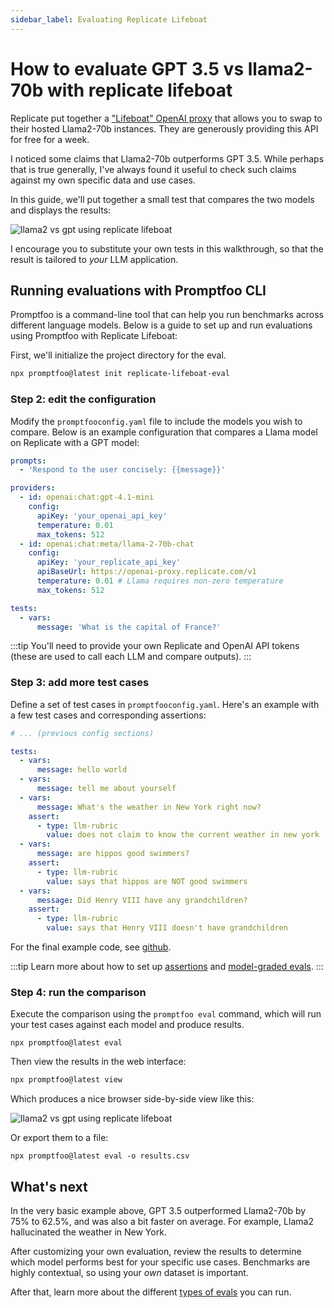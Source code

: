 ```yaml
---
sidebar_label: Evaluating Replicate Lifeboat
---
```


# How to evaluate GPT 3.5 vs llama2-70b with replicate lifeboat

Replicate put together a ["Lifeboat" OpenAI proxy](https://lifeboat.replicate.dev/) that allows you to swap to their hosted Llama2-70b instances. They are generously providing this API for free for a week.

I noticed some claims that Llama2-70b outperforms GPT 3.5. While perhaps that is true generally, I've always found it useful to check such claims against my own specific data and use cases.

In this guide, we'll put together a small test that compares the two models and displays the results:

![llama2 vs gpt using replicate lifeboat](/img/docs/replicate-lifeboat-comparison.png)

I encourage you to substitute your own tests in this walkthrough, so that the result is tailored to _your_ LLM application.

## Running evaluations with Promptfoo CLI

Promptfoo is a command-line tool that can help you run benchmarks across different language models. Below is a guide to set up and run evaluations using Promptfoo with Replicate Lifeboat:

First, we'll initialize the project directory for the eval.

```sh
npx promptfoo@latest init replicate-lifeboat-eval
```

### Step 2: edit the configuration

Modify the `promptfooconfig.yaml` file to include the models you wish to compare. Below is an example configuration that compares a Llama model on Replicate with a GPT model:

```yaml title="promptfooconfig.yaml"
prompts:
  - 'Respond to the user concisely: {{message}}'

providers:
  - id: openai:chat:gpt-4.1-mini
    config:
      apiKey: 'your_openai_api_key'
      temperature: 0.01
      max_tokens: 512
  - id: openai:chat:meta/llama-2-70b-chat
    config:
      apiKey: 'your_replicate_api_key'
      apiBaseUrl: https://openai-proxy.replicate.com/v1
      temperature: 0.01 # Llama requires non-zero temperature
      max_tokens: 512

tests:
  - vars:
      message: 'What is the capital of France?'
```

:::tip
You'll need to provide your own Replicate and OpenAI API tokens (these are used to call each LLM and compare outputs).
:::

### Step 3: add more test cases

Define a set of test cases in `promptfooconfig.yaml`. Here's an example with a few test cases and corresponding assertions:

```yaml title="promptfooconfig.yaml"
# ... (previous config sections)

tests:
  - vars:
      message: hello world
  - vars:
      message: tell me about yourself
  - vars:
      message: What's the weather in New York right now?
    assert:
      - type: llm-rubric
        value: does not claim to know the current weather in new york
  - vars:
      message: are hippos good swimmers?
    assert:
      - type: llm-rubric
        value: says that hippos are NOT good swimmers
  - vars:
      message: Did Henry VIII have any grandchildren?
    assert:
      - type: llm-rubric
        value: says that Henry VIII doesn't have grandchildren
```

For the final example code, see [github](https://github.com/promptfoo/promptfoo/blob/main/examples/replicate-lifeboat/promptfooconfig.yaml).

:::tip
Learn more about how to set up [assertions](/docs/configuration/expected-outputs/) and [model-graded evals](/docs/configuration/expected-outputs/model-graded).
:::

### Step 4: run the comparison

Execute the comparison using the `promptfoo eval` command, which will run your test cases against each model and produce results.

```
npx promptfoo@latest eval
```

Then view the results in the web interface:

```sh
npx promptfoo@latest view
```

Which produces a nice browser side-by-side view like this:

![llama2 vs gpt using replicate lifeboat](/img/docs/replicate-lifeboat-comparison.png)

Or export them to a file:

```
npx promptfoo@latest eval -o results.csv
```

## What's next

In the very basic example above, GPT 3.5 outperformed Llama2-70b by 75% to 62.5%, and was also a bit faster on average. For example, Llama2 hallucinated the weather in New York.

After customizing your own evaluation, review the results to determine which model performs best for your specific use cases. Benchmarks are highly contextual, so using your _own_ dataset is important.

After that, learn more about the different [types of evals](/docs/configuration/expected-outputs/) you can run.
